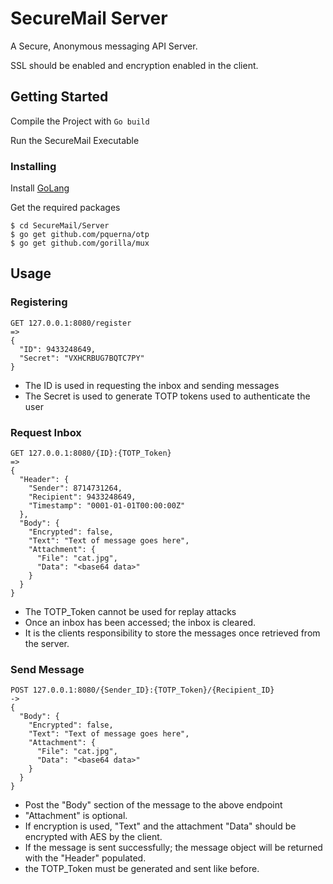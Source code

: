# SecureMail Server

A Secure, Anonymous messaging API Server.

SSL should be enabled and encryption enabled in the client.

## Getting Started

Compile the Project with ``Go build``

Run the SecureMail Executable

### Installing

Install [GoLang](https://golang.org/)

Get the required packages
```
$ cd SecureMail/Server
$ go get github.com/pquerna/otp
$ go get github.com/gorilla/mux
```

## Usage

### Registering
```
GET 127.0.0.1:8080/register
=> 
{
  "ID": 9433248649,
  "Secret": "VXHCRBUG7BQTC7PY"
}
```
- The ID is used in requesting the inbox and sending messages
- The Secret is used to generate TOTP tokens used to authenticate the user

### Request Inbox
```
GET 127.0.0.1:8080/{ID}:{TOTP_Token}
=>
{
  "Header": {
    "Sender": 8714731264,
    "Recipient": 9433248649,
    "Timestamp": "0001-01-01T00:00:00Z"
  },
  "Body": {
    "Encrypted": false,
    "Text": "Text of message goes here",
    "Attachment": {
      "File": "cat.jpg",
      "Data": "<base64 data>"
    }
  }
}
```
- The TOTP_Token cannot be used for replay attacks
- Once an inbox has been accessed; the inbox is cleared.
- It is the clients responsibility to store the messages once retrieved from the server.

### Send Message
```
POST 127.0.0.1:8080/{Sender_ID}:{TOTP_Token}/{Recipient_ID}
->
{
  "Body": {
    "Encrypted": false,
    "Text": "Text of message goes here",
    "Attachment": {
      "File": "cat.jpg",
      "Data": "<base64 data>"
    }
  }
}
```
- Post the "Body" section of the message to the above endpoint
- "Attachment" is optional.
- If encryption is used, "Text" and the attachment "Data" should be encrypted with AES by the client.
- If the message is sent successfully; the message object will be returned with the "Header" populated.
- the TOTP_Token must be generated and sent like before.
